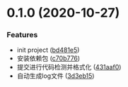 # 0.1.0 (2020-10-27)


### Features

* init project ([bd481e5](https://github.com/fengxinlu/zh-ui/commit/bd481e5a2820c776f32df32220f012db697b7e1c))
* 安装依赖包 ([c70b776](https://github.com/fengxinlu/zh-ui/commit/c70b776e11607844246284ddb15d83d1e234af7f))
* 提交进行代码检测并格式化 ([431aaf0](https://github.com/fengxinlu/zh-ui/commit/431aaf07e080144c3e953a7fc5f71d240829fe02))
* 自动生成log文件 ([3d3eb15](https://github.com/fengxinlu/zh-ui/commit/3d3eb1570742941f018911f699203aeab0c6f6b3))



